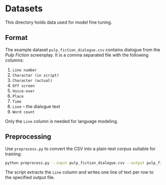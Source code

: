 # Datasets

This directory holds data used for model fine tuning.

## Format

The example dataset `pulp_fiction_dialogue.csv` contains dialogue from the
*Pulp Fiction* screenplay. It is a comma separated file with the following
columns:

1. `Line number`
2. `Character (in script)`
3. `Character (actual)`
4. `Off screen`
5. `Voice-over`
6. `Place`
7. `Time`
8. `Line` – the dialogue text
9. `Word count`

Only the `Line` column is needed for language modeling.

## Preprocessing

Use `preprocess.py` to convert the CSV into a plain-text corpus suitable for
training:

```bash
python preprocess.py --input pulp_fiction_dialogue.csv --output pulp_fiction.txt
```

The script extracts the `Line` column and writes one line of text per row to
the specified output file.
